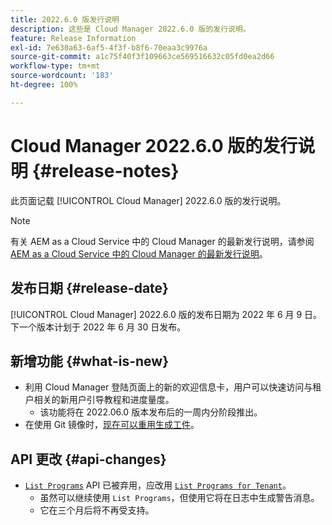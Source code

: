 ```yaml
---
title: 2022.6.0 版发行说明
description: 这些是 Cloud Manager 2022.6.0 版的发行说明。
feature: Release Information
exl-id: 7e630a63-6af5-4f3f-b8f6-70eaa3c9976a
source-git-commit: a1c75f40f3f109663ce569516632c05fd0ea2d66
workflow-type: tm+mt
source-wordcount: '183'
ht-degree: 100%

---
```


# Cloud Manager 2022.6.0 版的发行说明 {#release-notes}

此页面记载 [!UICONTROL Cloud Manager] 2022.6.0 版的发行说明。

>[!NOTE]
>
>有关 AEM as a Cloud Service 中的 Cloud Manager 的最新发行说明，请参阅 [AEM as a Cloud Service 中的 Cloud Manager 的最新发行说明](https://experienceleague.adobe.com/docs/experience-manager-cloud-service/content/implementing/using-cloud-manager/release-notes-cloud-manager/release-notes-cm-current.html)。

## 发布日期 {#release-date}

[!UICONTROL Cloud Manager] 2022.6.0 版的发布日期为 2022 年 6 月 9 日。下一个版本计划于 2022 年 6 月 30 日发布。

## 新增功能 {#what-is-new}

* 利用 Cloud Manager 登陆页面上的新的欢迎信息卡，用户可以快速访问与租户相关的新用户引导教程和进度量度。
   * 该功能将在 2022.06.0 版本发布后的一周内分阶段推出。
* 在使用 Git 镜像时，[现在可以重用生成工件](/help/getting-started/project-setup.md#build-artifact-reuse)。

## API 更改 {#api-changes}

* [`List Programs`](https://developer.adobe.com/experience-cloud/cloud-manager/reference/api/#operation/getPrograms) API 已被弃用，应改用 [`List Programs for Tenant`](https://developer.adobe.com/experience-cloud/cloud-manager/reference/api/#operation/getProgramsForTenant)。
   * 虽然可以继续使用 `List Programs`，但使用它将在日志中生成警告消息。
   * 它在三个月后将不再受支持。
